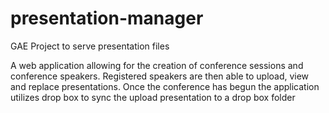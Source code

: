 # presentation-manager
GAE Project to serve presentation files

A web application allowing for the creation of conference sessions and conference speakers. Registered speakers are then able to upload, view and replace presentations. Once the conference has begun the application utilizes drop box to sync the upload presentation to a drop box folder
